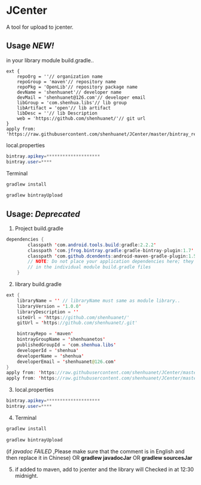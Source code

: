 # JCenter
A tool for upload to jcenter.

## Usage *NEW!*
in your library module build.gradle..
```grovvy
ext {
    repoOrg = ''// organization name
    repoGroup = 'maven'// repository name
    repoPkg = 'OpenLib'// repository package name
    devName = 'shenhuanet'// developer name
    devMail = 'shenhuanet@126.com'// developer email
    libGroup = 'com.shenhua.libs'// lib group
    libArtifact = 'open'// lib artifact
    libDesc = ''// lib Description
    web = 'https://github.com/shenhuanet/'// git url
}
apply from: 'https://raw.githubusercontent.com/shenhuanet/JCenter/master/bintray_release.gradle'
```
local.properties
``` java
bintray.apikey=********************
bintray.user=****
```
Terminal
```java
gradlew install
    
gradlew bintrayUpload
```

## Usage: *Deprecated*

 1. Project build.gradle
 
```java
dependencies {
        classpath 'com.android.tools.build:gradle:2.2.2'
        classpath 'com.jfrog.bintray.gradle:gradle-bintray-plugin:1.7'
        classpath 'com.github.dcendents:android-maven-gradle-plugin:1.5'
        // NOTE: Do not place your application dependencies here; they belong
        // in the individual module build.gradle files
    }
```
 2. library build.gradle
```java
ext {
    libraryName = '' // libraryName must same as module library..
    libraryVersion = '1.0.0'
    libraryDescription = ''
    siteUrl = 'https://github.com/shenhuanet/'
    gitUrl = 'https://github.com/shenhuanet/.git'

    bintrayRepo = 'maven'
    bintrayGroupName = 'shenhuanetos'
    publishedGroupId = 'com.shenhua.libs'
    developerId = 'shenhua'
    developerName = 'shenhua'
    developerEmail = 'shenhuanet@126.com'
}
apply from: 'https://raw.githubusercontent.com/shenhuanet/JCenter/master/install.gradle'
apply from: 'https://raw.githubusercontent.com/shenhuanet/JCenter/master/bintray.gradle'
```

 3. local.properties
``` java
bintray.apikey=********************
bintray.user=****
```
 
 4. Terminal
 
```java
gradlew install
    
gradlew bintrayUpload
```
(if *javadoc FAILED* ,Please make sure that the comment is in English and then replace it in Chinese)  OR **gradlew javadocJar** OR **gradlew sourcesJar**

 5. if added to maven, add to jcenter and the library will Checked in at
    12:30 midnight.
    

